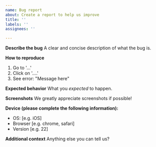 ```yaml
---
name: Bug report
about: Create a report to help us improve
title: ''
labels: ''
assignees: ''

---
```


**Describe the bug**
A clear and concise description of what the bug is.

**How to reproduce**
1. Go to '...'
2. Click on '....'
3. See error: "Message here"

**Expected behavior**
What you _expected_ to happen.

**Screenshots**
We greatly appreciate screenshots if possible!

**Device (please complete the following information):**
 - OS: [e.g. iOS]
 - Browser [e.g. chrome, safari]
 - Version [e.g. 22]

**Additional context**
Anything else you can tell us?
